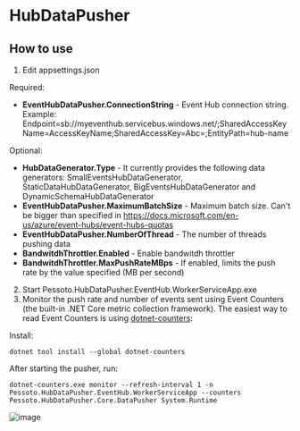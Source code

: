# HubDataPusher

## How to use 
1. Edit appsettings.json

Required:

- **EventHubDataPusher.ConnectionString** - Event Hub connection string. Example: Endpoint=sb://myeventhub.servicebus.windows.net/;SharedAccessKeyName=AccessKeyName;SharedAccessKey=Abc=;EntityPath=hub-name

Optional:

- **HubDataGenerator.Type** - It currently provides the following data generators: SmallEventsHubDataGenerator, StaticDataHubDataGenerator, BigEventsHubDataGenerator and DynamicSchemaHubDataGenerator
- **EventHubDataPusher.MaximumBatchSize** - Maximum batch size. Can't be bigger than specified in https://docs.microsoft.com/en-us/azure/event-hubs/event-hubs-quotas
- **EventHubDataPusher.NumberOfThread** - The number of threads pushing data
- **BandwitdhThrottler.Enabled** - Enable bandwitdh throttler
- **BandwitdhThrottler.MaxPushRateMBps** - If enabled, limits the push rate by the value specified (MB per second)

2. Start Pessoto.HubDataPusher.EventHub.WorkerServiceApp.exe
3. Monitor the push rate and number of events sent using Event Counters (the built-in .NET Core metric collection framework). The easiest way to read Event Counters is using [dotnet-counters](https://docs.microsoft.com/en-us/dotnet/core/diagnostics/dotnet-counters):

Install:

``dotnet tool install --global dotnet-counters``

After starting the pusher, run:

``dotnet-counters.exe monitor --refresh-interval 1 -n Pessoto.HubDataPusher.EventHub.WorkerServiceApp --counters Pessoto.HubDataPusher.Core.DataPusher System.Runtime``

![image](https://user-images.githubusercontent.com/1336227/115163524-f1072480-a07f-11eb-9972-f03b67a3da84.png)
